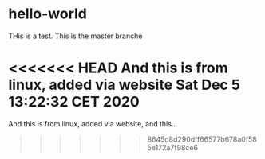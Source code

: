 # hello-world

THis is a test. This is the master branche

<<<<<<< HEAD
And this is from linux, added via website
Sat Dec  5 13:22:32 CET 2020
=======
And this is from linux, added via website, and this...
>>>>>>> 8645d8d290dff66577b678a0f585e172a7f98ce6
